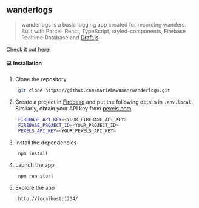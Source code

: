 ## wanderlogs

> wanderlogs is a basic logging app created for recording wanders. 
> Built with Parcel, React, TypeScript, styled-components, Firebase Realtime Database and [Draft.js](https://draftjs.org/).

Check it out [here](https://wanderlogs.netlify.app/)!

#### :computer:  Installation

1. Clone the repository

   ```bash
    git clone https://github.com/mariebawanan/wanderlogs.git
   ```

1. Create a project in [Firebase](https://console.firebase.google.com/) and put the following details in `.env.local`. Similarly, obtain your API key from [pexels.com](https://www.pexels.com/api/)

   ```bash
    FIREBASE_API_KEY=<YOUR_FIREBASE_API_KEY>
    FIREBASE_PROJECT_ID=<YOUR_PROJECT_ID>
    PEXELS_API_KEY=<YOUR_PEXELS_API_KEY>
   ```

1. Install the dependencies

   ```bash
    npm install
   ```

1. Launch the app

   ```bash
    npm run start
   ```

1. Explore the app
   ```bash
    http://localhost:1234/
   ```
